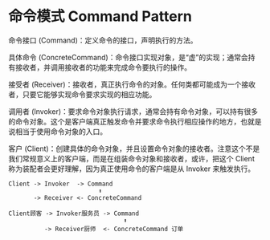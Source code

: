# 命令模式 Command Pattern

命令接口 (Command)：定义命令的接口，声明执行的方法。

具体命令 (ConcreteCommand)：命令接口实现对象，是“虚”的实现；通常会持有接收者，并调用接收者的功能来完成命令要执行的操作。

接受者 (Receiver)：接收者，真正执行命令的对象。任何类都可能成为一个接收者，只要它能够实现命令要求实现的相应功能。

调用者 (Invoker)：要求命令对象执行请求，通常会持有命令对象，可以持有很多的命令对象。这个是客户端真正触发命令并要求命令执行相应操作的地方，也就是说相当于使用命令对象的入口。

客户 (Client)：创建具体的命令对象，并且设置命令对象的接收者。注意这个不是我们常规意义上的客户端，而是在组装命令对象和接收者，或许，把这个 Client 称为装配者会更好理解，因为真正使用命令的客户端是从 Invoker 来触发执行。




```
Client -> Invoker  -> Command
                         ⬆
       -> Receiver <- ConcreteCommand
```

```
Client顾客 -> Invoker服务员 -> Command 
                                ⬆
          -> Receiver厨师  <- ConcreteCommand 订单 
```


